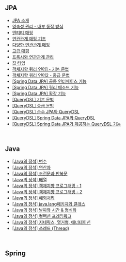 ## JPA

- [JPA 소개](https://github.com/JaeYeon33/TIL/blob/main/JPA/JPA%20%EC%86%8C%EA%B0%9C.md)
- [영속성 관리 - 내부 동작 방식](https://github.com/JaeYeon33/TIL/blob/main/JPA/%EC%98%81%EC%86%8D%EC%84%B1%20%EA%B4%80%EB%A6%AC%20-%20%EB%82%B4%EB%B6%80%20%EB%8F%99%EC%9E%91%20%EB%B0%A9%EC%8B%9D.md)
- [엔티티 매핑](https://github.com/JaeYeon33/TIL/blob/main/JPA/%EC%97%94%ED%8B%B0%ED%8B%B0%20%EB%A7%A4%ED%95%91.md)
- [연관관계 매핑 기초](https://github.com/JaeYeon33/TIL/blob/main/JPA/%EC%97%B0%EA%B4%80%EA%B4%80%EA%B3%84%20%EB%A7%A4%ED%95%91%20%EA%B8%B0%EC%B4%88.md)
- [다양한 연관관계 매핑](https://github.com/JaeYeon33/TIL/blob/main/JPA/%EB%8B%A4%EC%96%91%ED%95%9C%20%EC%97%B0%EA%B4%80%EA%B4%80%EA%B3%84%20%EB%A7%A4%ED%95%91.md)
- [고급 매핑](https://github.com/JaeYeon33/TIL/blob/main/JPA/%EA%B3%A0%EA%B8%89%20%EB%A7%A4%ED%95%91.md)
- [프록시와 연관관계 관리](https://github.com/JaeYeon33/TIL/blob/main/JPA/%ED%94%84%EB%A1%9D%EC%8B%9C%EC%99%80%20%EC%97%B0%EA%B4%80%EA%B4%80%EA%B3%84%20%EA%B4%80%EB%A6%AC.md)
- [값 타입](https://github.com/JaeYeon33/TIL/blob/main/JPA/%EA%B0%92%20%ED%83%80%EC%9E%85.md)
- [객체지향 쿼리 언어1 - 기본 문법](https://github.com/JaeYeon33/TIL/blob/main/JPA/%EA%B0%9D%EC%B2%B4%EC%A7%80%ED%96%A5%20%EC%BF%BC%EB%A6%AC%20%EC%96%B8%EC%96%B41%20-%20%EA%B8%B0%EB%B3%B8%20%EB%AC%B8%EB%B2%95.md)
- [객체지향 쿼리 언어2 - 중급 문법](https://github.com/JaeYeon33/TIL/blob/main/JPA/%EA%B0%9D%EC%B2%B4%EC%A7%80%ED%96%A5%20%EC%BF%BC%EB%A6%AC%20%EC%96%B8%EC%96%B42%20-%20%EC%A4%91%EA%B8%89%20%EB%AC%B8%EB%B2%95.md)
- [[Spring Data JPA] 공통 인터페이스 기능](https://github.com/JaeYeon33/TIL/blob/main/JPA/공통%20인터페이스%20기능.md)
- [[Spring Data JPA] 쿼리 메소드 기능](https://github.com/JaeYeon33/TIL/blob/main/JPA/쿼리%20메소드%20기능.md)
- [[Spring Data JPA] 확장 기능](https://github.com/JaeYeon33/TIL/blob/main/JPA/확장%20기능.md)
- [[QueryDSL] 기본 문법](https://github.com/JaeYeon33/TIL/blob/main/JPA/기본%20문법.md)
- [[QueryDSL] 중급 문법](https://github.com/JaeYeon33/TIL/blob/main/JPA/중급%20문법.md)
- [[QueryDSL] 순수 JPA와 QueryDSL](https://github.com/JaeYeon33/TIL/blob/main/JPA/순수%20JPA와%20QueryDSL.md)
- [[QueryDSL] Spring Data JPA와 QueryDSL](https://github.com/JaeYeon33/TIL/blob/main/JPA/스프링%20데이터%20JPA와%20QueryDSL.md)
- [[QueryDSL] Spring Data JPA가 제공하는 QueryDSL 기능](https://github.com/JaeYeon33/TIL/blob/main/JPA/스프링%20데이터%20JPA가%20제공하는%20QueryDSL%20기능.md)

<br>

## Java

- [[Java의 정석] 변수](https://github.com/JaeYeon33/TIL/blob/main/JAVA/변수.md)
- [[Java의 정석] 연산자](https://github.com/JaeYeon33/TIL/blob/main/JAVA/연산자.md)
- [[Java의 정석] 조건문과 반복문](https://github.com/JaeYeon33/TIL/blob/main/JAVA/조건문과%20반복문.md)
- [[Java의 정석] 배열](https://github.com/JaeYeon33/TIL/blob/main/JAVA/배열%20(Array).md)
- [[Java의 정석] 객체지향 프로그래밍 - 1](https://github.com/JaeYeon33/TIL/blob/main/JAVA/객체지향%20프로그래밍%201.md)
- [[Java의 정석] 객체지향 프로그래밍 - 2](https://github.com/JaeYeon33/TIL/blob/main/JAVA/객체지향%20프로그래밍%202.md)
- [[Java의 정석] 예외처리](https://github.com/JaeYeon33/TIL/blob/main/JAVA/예외처리.md)
- [[Java의 정석] java.lang패키지와 클래스](https://github.com/JaeYeon33/TIL/blob/main/JAVA/java%20lang패키지와%20유용한%20클래스.md)
- [[Java의 정석] 날짜와 시간 & 형식화](https://github.com/JaeYeon33/TIL/blob/main/JAVA/날짜와%20시간.md)
- [[Java의 정석] 컬렉션 프레임워크](https://github.com/JaeYeon33/TIL/blob/main/JAVA/컬렉션%20프레임워크.md)
- [[Java의 정석] 지네릭스, 열거형, 애너테이션](https://github.com/JaeYeon33/TIL/blob/main/JAVA/지네릭스%2C%20열거형%2C%20애너테이션.md)
- [[Java의 정석] 쓰레드 (Thread)](https://github.com/JaeYeon33/TIL/blob/main/JAVA/쓰레드%20Thread.md)

<br>

## Spring

